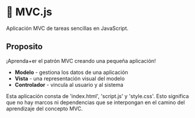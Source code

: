 # 🔱 MVC.js

Aplicación MVC de tareas sencillas en JavaScript.

## Proposito

¡Aprenda+er el patrón MVC creando una pequeña aplicación!

- **Modelo** - gestiona los datos de una aplicación
- **Vista** - una representación visual del modelo
- **Controlador** - vincula al usuario y al sistema

Esta aplicación consta de 'index.html', 'script.js' y 'style.css'. Esto significa que no hay marcos ni dependencias que se interpongan en el camino del aprendizaje del concepto MVC.

